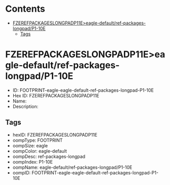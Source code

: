 



Contents
========

* [FZEREFPACKAGESLONGPADP11E>eagle-default/ref-packages-longpad/P1-10E](#fzerefpackageslongpadp11eeagle-defaultref-packages-longpadp1-10e)
	* [Tags](#tags)

# FZEREFPACKAGESLONGPADP11E>eagle-default/ref-packages-longpad/P1-10E

- ID: FOOTPRINT-eagle-eagle-default-ref-packages-longpad-P1-10E
- Hex ID: FZEREFPACKAGESLONGPADP11E
- Name: 
- Description: 

## Tags

- hexID: FZEREFPACKAGESLONGPADP11E
- oompType: FOOTPRINT
- oompSize: eagle
- oompColor: eagle-default
- oompDesc: ref-packages-longpad
- oompIndex: P1-10E
- oompName: eagle-default/ref-packages-longpad/P1-10E
- oompID: FOOTPRINT-eagle-eagle-default-ref-packages-longpad-P1-10E
